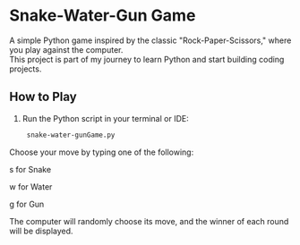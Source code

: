 # Snake-Water-Gun Game

A simple Python game inspired by the classic "Rock-Paper-Scissors," where you play against the computer.  
This project is part of my journey to learn Python and start building coding projects.

## How to Play
1. Run the Python script in your terminal or IDE:
   ```bash
    snake-water-gunGame.py
Choose your move by typing one of the following:

s for Snake

w for Water

g for Gun

The computer will randomly choose its move, and the winner of each round will be displayed.

